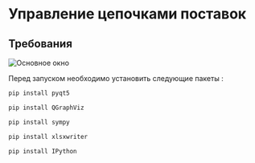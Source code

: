 # Управление цепочками поставок

## Требования
<p align="left">
  <img src="https://img.shields.io/badge/python-3.9.13-green " alt="Основное окно"> 
</p>



Перед запуском необходимо установить следующие пакеты :

```bash
pip install pyqt5
```
```bash
pip install QGraphViz
```
```bash
pip install sympy
```
```bash
pip install xlsxwriter
```
```bash
pip install IPython
```